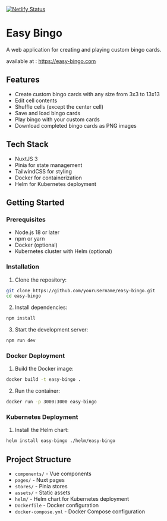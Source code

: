 [![Netlify Status](https://api.netlify.com/api/v1/badges/927db46a-692a-451a-80a3-a18fb2030c0d/deploy-status)](https://app.netlify.com/sites/easy-bingo/deploys)

# Easy Bingo

A web application for creating and playing custom bingo cards.

available at : https://easy-bingo.com

## Features

- Create custom bingo cards with any size from 3x3 to 13x13
- Edit cell contents
- Shuffle cells (except the center cell)
- Save and load bingo cards
- Play bingo with your custom cards
- Download completed bingo cards as PNG images

## Tech Stack

- NuxtJS 3
- Pinia for state management
- TailwindCSS for styling
- Docker for containerization
- Helm for Kubernetes deployment

## Getting Started

### Prerequisites

- Node.js 18 or later
- npm or yarn
- Docker (optional)
- Kubernetes cluster with Helm (optional)

### Installation

1. Clone the repository:
```bash
git clone https://github.com/yourusername/easy-bingo.git
cd easy-bingo
```

2. Install dependencies:
```bash
npm install
```

3. Start the development server:
```bash
npm run dev
```

### Docker Deployment

1. Build the Docker image:
```bash
docker build -t easy-bingo .
```

2. Run the container:
```bash
docker run -p 3000:3000 easy-bingo
```

### Kubernetes Deployment

1. Install the Helm chart:
```bash
helm install easy-bingo ./helm/easy-bingo
```

## Project Structure

- `components/` - Vue components
- `pages/` - Nuxt pages
- `stores/` - Pinia stores
- `assets/` - Static assets
- `helm/` - Helm chart for Kubernetes deployment
- `Dockerfile` - Docker configuration
- `docker-compose.yml` - Docker Compose configuration
